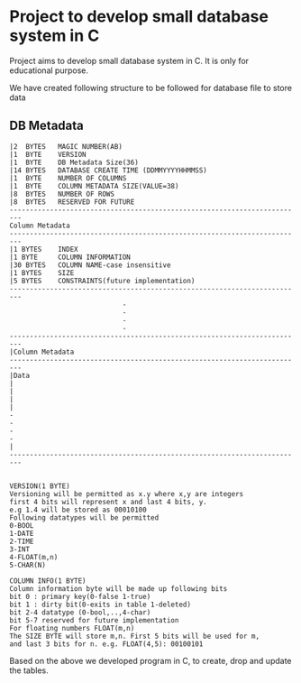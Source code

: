 # Project to develop small database system in C
Project aims to develop small database system in C. It is only for educational purpose.

We have created following structure to be followed for database file to store data

DB Metadata
-------------------------------------------------------------------------
	|2 	BYTES  	MAGIC NUMBER(AB)                                         
	|1 	BYTE 	VERSION                                                  
	|1 	BYTE  	DB Metadata Size(36)                                     
	|14 BYTES  	DATABASE CREATE TIME (DDMMYYYYHHMMSS)                    
	|1 	BYTE 	NUMBER OF COLUMNS                                        
	|1 	BYTE 	COLUMN METADATA SIZE(VALUE=38)                           
	|8 	BYTES	NUMBER OF ROWS                                          
	|8 	BYTES	RESERVED FOR FUTURE                                      
	------------------------------------------------------------------------- 
	Column Metadata
	-------------------------------------------------------------------------
	|1 BYTES 	INDEX
	|1 BYTE 	COLUMN INFORMATION
	|30 BYTES	COLUMN NAME-case insensitive
	|1 BYTES 	SIZE 				
	|5 BYTES	CONSTRAINTS(future implementation)
	-------------------------------------------------------------------------
								-
								-
								-
								-
	------------------------------------------------------------------------- 
	|Column Metadata 				
	-------------------------------------------------------------------------
	|Data 									
	|	
	|	
	|
	|
	-
	-
	-
	-
  	|													
	-------------------------------------------------------------------------
	
	
	VERSION(1 BYTE)
	Versioning will be permitted as x.y where x,y are integers
	first 4 bits will represent x and last 4 bits, y.
	e.g 1.4 will be stored as 00010100
	Following datatypes will be permitted
	0-BOOL
	1-DATE
	2-TIME
	3-INT
	4-FLOAT(m,n)
	5-CHAR(N)
	
	COLUMN INFO(1 BYTE)
	Column information byte will be made up following bits
	bit 0 : primary key(0-false 1-true)
	bit 1 :	dirty bit(0-exits in table 1-deleted)
	bit 2-4	datatype (0-bool,..,4-char)
	bit 5-7 reserved for future implementation
	For floating numbers FLOAT(m,n)
	The SIZE BYTE will store m,n. First 5 bits will be used for m,
	and last 3 bits for n. e.g. FLOAT(4,5): 00100101 
  
  Based on the above we developed program in C, to create, drop and update the tables.
